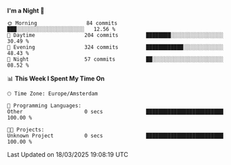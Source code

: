 <!--START_SECTION:waka-->
**I'm a Night 🦉** 

```text
🌞 Morning                84 commits          ███░░░░░░░░░░░░░░░░░░░░░░   12.56 % 
🌆 Daytime                204 commits         ████████░░░░░░░░░░░░░░░░░   30.49 % 
🌃 Evening                324 commits         ████████████░░░░░░░░░░░░░   48.43 % 
🌙 Night                  57 commits          ██░░░░░░░░░░░░░░░░░░░░░░░   08.52 % 
```


📊 **This Week I Spent My Time On** 

```text
🕑︎ Time Zone: Europe/Amsterdam

💬 Programming Languages: 
Other                    0 secs              █████████████████████████   100.00 % 

🐱‍💻 Projects: 
Unknown Project          0 secs              █████████████████████████   100.00 % 
```


 Last Updated on 18/03/2025 19:08:19 UTC
<!--END_SECTION:waka-->
